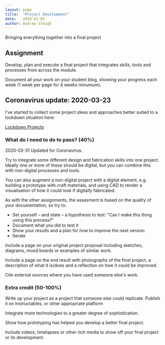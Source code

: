 ```yaml
---
layout: page
title:  "Project Development"
date:   2020-01-02
author: Andrew Sleigh
---
```


Bringing everything together into a final project

<!--more-->

<!-- ## Prep for this week's class

You should have attended all previous lessons and completed all assignments. 
You can use time in these weeks to complete assignments, but you will also need this time to work on your project – you will have to find extra time to work independently. -->


## Assignment

Develop, plan and execute a final project that integrates skills, tools and processes from across the module.

Document all your work on your student blog, showing your progress each week (1 week per page for 4 weeks minumum).

## Coronavirus update: 2020-03-23

I've started to collect some project ideas and approaches better suited to a lockdown situation here:

[Lockdown Projects](lockdown-projects)

### What do I need to do to pass? (40%) 

2020-03-31 Updated for Coronavirus:

Try to integrate some different design and fabrication skills into one project. Ideally one or more of these should be digital, but you can combine this with non-digital processes and tools. 

You can also augment a non-digital project with a digital element, e.g. building a prototype with craft materials, and using CAD to render a visualisation of how it could look if digitally fabricated.

As with the other assignments, the assesment is based on the quality of your documentation, so try to:

* Set yourself – and state – a hypothesis to test: "Can I make this thing using this process?"
* Document what you did to test it
* Show your results and a plan for how to improve the next version
* Iterate

<!-- 
Your project should be a physical thing that shows off your skills using digital fabrication methods, including any of:
* 2D and 3D design software
* 2D fabrication tools such as the laser cutter or milling machine
* 3D fabrication tools such as the 3D printer or milling machine
* Interactive technology or electronics such as lights, sensors, Arduinos or microcontrollers. -->

Include a page on your original project proposal including sketches, diagrams, mood boards or examples of similar work.

Include a page on the end result with photographs of the final project, a description of what it is/does and a reflection on how it could be improved.




<!-- 

with photos and videos to show what you did, what went wrong, and how you fixed it. -->

Cite external sources where you have used someone else's work. 

### Extra credit (50-100%)

Write up your project as a project that someone else could replicate. Publish it on Instructables, or other appropriate platform

Integrate more technologies to a greater degree of sophistication.

Show how prototyping has helped you develop a better final project.

Include videos, timelapses or other rich media to show off your final project or its development.

